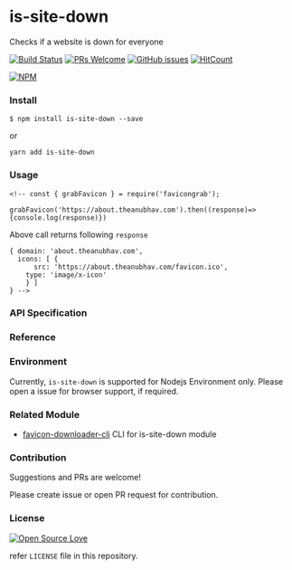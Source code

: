 # is-site-down

Checks if a website is down for everyone

[![Build Status](https://travis-ci.org/anubhavsrivastava/is-site-down.svg?branch=master)](https://travis-ci.org/anubhavsrivastava/is-site-down)
[![PRs Welcome](https://img.shields.io/badge/PRs-welcome-brightgreen.svg?style=flat-square)](http://makeapullrequest.com)
[![GitHub issues](https://img.shields.io/github/issues/anubhavsrivastava/is-site-down.svg?style=flat-square)](https://github.com/anubhavsrivastava/is-site-down/issues)
[![HitCount](http://hits.dwyl.io/anubhavsrivastava/is-site-down.svg)](http://hits.dwyl.io/anubhavsrivastava/is-site-down)

[![NPM](https://nodei.co/npm/is-site-down.png?downloads=true&stars=true)](https://nodei.co/npm/is-site-down/)

### Install

```
$ npm install is-site-down --save
```

or

```
yarn add is-site-down
```

### Usage

    <!-- const { grabFavicon } = require('favicongrab');

    grabFavicon('https://about.theanubhav.com').then((response)=>{console.log(response)})

Above call returns following `response`

    { domain: 'about.theanubhav.com',
      icons: [ {
          src: 'https://about.theanubhav.com/favicon.ico',
        type: 'image/x-icon'
        } ]
    } -->

### API Specification

<!--
#### `grabFavicon`

-   returns - Promise
-   arguments - siteUrl // e.g theanubhav.com

-   Result Data

1.  Success :

        { domain: 'about.theanubhav.com',
            icons: [ {
                src: 'https://about.theanubhav.com/favicon.ico',
                type: 'image/x-icon'
            } ]
        }

Description properties of icon object:

-   property src contains an absolute URL for a favicon image and is required and unique;
-   property type equals an [MIME-type](https://en.wikipedia.org/wiki/Media_type)'s favicon image;
-   property sizes contains size's favicon image and in a simple case has the following format: HEIGHTxWIDTH in pixels.

2. Failure :

All error messages have the following format

    {
        "error": "Unresolved domain name."
    } -->

### Reference

<!--
`favicongrab` uses HTTP API from [favicongrabber](https://favicongrabber.com). Refer service API reference [here](https://favicongrabber.com/service-api-reference). -->

### Environment

Currently, `is-site-down` is supported for Nodejs Environment only. Please open a issue for browser support, if required.

### Related Module

-   [favicon-downloader-cli](https://github.com/anubhavsrivastava/is-site-down-cli) CLI for is-site-down module

### Contribution

Suggestions and PRs are welcome!

Please create issue or open PR request for contribution.

### License

[![Open Source Love](https://badges.frapsoft.com/os/mit/mit.svg?v=102)](LICENSE)

refer `LICENSE` file in this repository.
